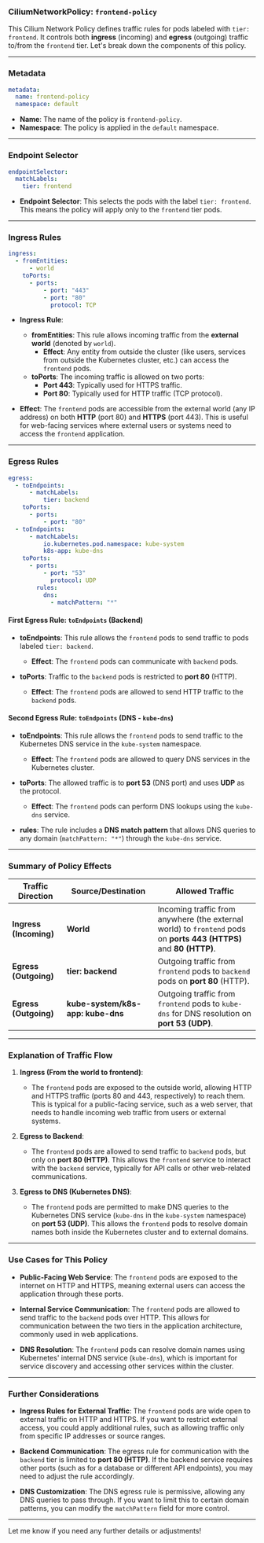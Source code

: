 ### **CiliumNetworkPolicy: `frontend-policy`**

This Cilium Network Policy defines traffic rules for pods labeled with `tier: frontend`. It controls both **ingress** (incoming) and **egress** (outgoing) traffic to/from the `frontend` tier. Let's break down the components of this policy.

---

### **Metadata**
```yaml
metadata:
  name: frontend-policy
  namespace: default
```
- **Name**: The name of the policy is `frontend-policy`.
- **Namespace**: The policy is applied in the `default` namespace.

---

### **Endpoint Selector**
```yaml
endpointSelector:
  matchLabels:
    tier: frontend
```
- **Endpoint Selector**: This selects the pods with the label `tier: frontend`. This means the policy will apply only to the `frontend` tier pods.

---

### **Ingress Rules**
```yaml
ingress:
  - fromEntities:
      - world
    toPorts:
      - ports:
          - port: "443"
          - port: "80"
            protocol: TCP
```
- **Ingress Rule**:
  - **fromEntities**: This rule allows incoming traffic from the **external world** (denoted by `world`).
    - **Effect**: Any entity from outside the cluster (like users, services from outside the Kubernetes cluster, etc.) can access the `frontend` pods.
  - **toPorts**: The incoming traffic is allowed on two ports:
    - **Port 443**: Typically used for HTTPS traffic.
    - **Port 80**: Typically used for HTTP traffic (TCP protocol).

- **Effect**: The `frontend` pods are accessible from the external world (any IP address) on both **HTTP** (port 80) and **HTTPS** (port 443). This is useful for web-facing services where external users or systems need to access the `frontend` application.

---

### **Egress Rules**
```yaml
egress:
  - toEndpoints:
      - matchLabels:
          tier: backend
    toPorts:
      - ports:
          - port: "80"
  - toEndpoints:
      - matchLabels:
          io.kubernetes.pod.namespace: kube-system
          k8s-app: kube-dns
    toPorts:
      - ports:
          - port: "53"
            protocol: UDP
        rules:
          dns:
            - matchPattern: "*"
```

#### **First Egress Rule: `toEndpoints` (Backend)**
- **toEndpoints**: This rule allows the `frontend` pods to send traffic to pods labeled `tier: backend`.
  - **Effect**: The `frontend` pods can communicate with `backend` pods.

- **toPorts**: Traffic to the `backend` pods is restricted to **port 80** (HTTP).
  - **Effect**: The `frontend` pods are allowed to send HTTP traffic to the `backend` pods.

#### **Second Egress Rule: `toEndpoints` (DNS - `kube-dns`)**
- **toEndpoints**: This rule allows the `frontend` pods to send traffic to the Kubernetes DNS service in the `kube-system` namespace.
  - **Effect**: The `frontend` pods are allowed to query DNS services in the Kubernetes cluster.

- **toPorts**: The allowed traffic is to **port 53** (DNS port) and uses **UDP** as the protocol.
  - **Effect**: The `frontend` pods can perform DNS lookups using the `kube-dns` service.

- **rules**: The rule includes a **DNS match pattern** that allows DNS queries to any domain (`matchPattern: "*"`) through the `kube-dns` service.

---

### **Summary of Policy Effects**

| **Traffic Direction** | **Source/Destination**                        | **Allowed Traffic**                                                     |
|-----------------------|-----------------------------------------------|-------------------------------------------------------------------------|
| **Ingress (Incoming)** | **World**                                     | Incoming traffic from anywhere (the external world) to `frontend` pods on **ports 443 (HTTPS)** and **80 (HTTP)**. |
| **Egress (Outgoing)**  | **tier: backend**                             | Outgoing traffic from `frontend` pods to `backend` pods on **port 80** (HTTP). |
| **Egress (Outgoing)**  | **kube-system/k8s-app: kube-dns**             | Outgoing traffic from `frontend` pods to `kube-dns` for DNS resolution on **port 53 (UDP)**. |

---

### **Explanation of Traffic Flow**

1. **Ingress (From the world to frontend)**:
   - The `frontend` pods are exposed to the outside world, allowing HTTP and HTTPS traffic (ports 80 and 443, respectively) to reach them. This is typical for a public-facing service, such as a web server, that needs to handle incoming web traffic from users or external systems.

2. **Egress to Backend**:
   - The `frontend` pods are allowed to send traffic to `backend` pods, but only on **port 80 (HTTP)**. This allows the `frontend` service to interact with the `backend` service, typically for API calls or other web-related communications.

3. **Egress to DNS (Kubernetes DNS)**:
   - The `frontend` pods are permitted to make DNS queries to the Kubernetes DNS service (`kube-dns` in the `kube-system` namespace) on **port 53 (UDP)**. This allows the `frontend` pods to resolve domain names both inside the Kubernetes cluster and to external domains.

---

### **Use Cases for This Policy**

- **Public-Facing Web Service**: The `frontend` pods are exposed to the internet on HTTP and HTTPS, meaning external users can access the application through these ports.
  
- **Internal Service Communication**: The `frontend` pods are allowed to send traffic to the `backend` pods over HTTP. This allows for communication between the two tiers in the application architecture, commonly used in web applications.

- **DNS Resolution**: The `frontend` pods can resolve domain names using Kubernetes' internal DNS service (`kube-dns`), which is important for service discovery and accessing other services within the cluster.

---

### **Further Considerations**

- **Ingress Rules for External Traffic**: The `frontend` pods are wide open to external traffic on HTTP and HTTPS. If you want to restrict external access, you could apply additional rules, such as allowing traffic only from specific IP addresses or source ranges.
  
- **Backend Communication**: The egress rule for communication with the `backend` tier is limited to **port 80 (HTTP)**. If the backend service requires other ports (such as for a database or different API endpoints), you may need to adjust the rule accordingly.

- **DNS Customization**: The DNS egress rule is permissive, allowing any DNS queries to pass through. If you want to limit this to certain domain patterns, you can modify the `matchPattern` field for more control.

---

Let me know if you need any further details or adjustments!